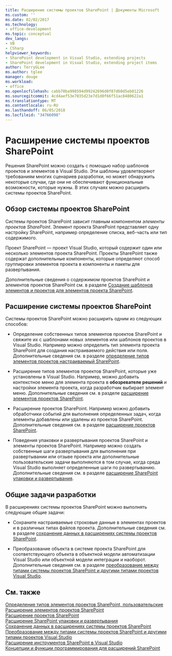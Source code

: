 ```yaml
---
title: Расширение системы проектов SharePoint | Документы Microsoft
ms.custom: ''
ms.date: 02/02/2017
ms.technology:
- office-development
ms.topic: conceptual
dev_langs:
- VB
- CSharp
helpviewer_keywords:
- SharePoint development in Visual Studio, extending projects
- SharePoint development in Visual Studio, extending project items
author: TerryGLee
ms.author: tglee
manager: douge
ms.workload:
- office
ms.openlocfilehash: cabb70ba998594d99242696d0f87d60d5eb01226
ms.sourcegitcommit: 4cd4aef53e7035d23e7d1d0f66f51ac8480622a1
ms.translationtype: MT
ms.contentlocale: ru-RU
ms.lasthandoff: 06/05/2018
ms.locfileid: "34766098"
---
```

# <a name="extend-the-sharepoint-project-system"></a>Расширение системы проектов SharePoint
  Решения SharePoint можно создать с помощью набор шаблонов проектов и элементов в Visual Studio. Эти шаблоны удовлетворяют требованиям многих сценариев разработки, но может обнаружить некоторые случаи, где они не обеспечивают функциональные возможности, которые нужны. В этих случаях можно расширить системы проектов SharePoint.  
  
## <a name="overview-of-the-sharepoint-project-system"></a>Обзор системы проектов SharePoint
 Системы проектов SharePoint зависит главным компонентом *элементы проектов SharePoint*. Элемент проекта SharePoint представляет одну настройку SharePoint, например определение списка, веб-часть или тип содержимого.  
  
 Проект SharePoint — проект Visual Studio, который содержит один или несколько элементов проекта SharePoint. Проекты SharePoint также содержат дополнительные компоненты, которые определяют способ группировки элементов проекта в компоненты и пакеты для развертывания.  
  
 Дополнительные сведения о содержимом проектов SharePoint и элементов проектов SharePoint см. в разделе [Создание шаблонов элементов и проектов для элементов проекта SharePoint](../sharepoint/creating-item-templates-and-project-templates-for-sharepoint-project-items.md).  
  
## <a name="how-to-extend-the-sharepoint-project-system"></a>Расширение системы проектов SharePoint
 Системы проектов SharePoint можно расширить одним из следующих способов:  
  
-   Определение собственных типов элементов проектов SharePoint и свяжите их с шаблонами новых элементов или шаблонов проектов в Visual Studio. Например можно определить тип элемента проекта SharePoint для создания настраиваемого действия или поля. Дополнительные сведения см. в разделе [определение типов элементов проектов настраиваемый SharePoint](../sharepoint/defining-custom-sharepoint-project-item-types.md).  
  
-   Расширение типов элементов проектов SharePoint, которые уже установлены в Visual Studio. Например, можно добавить контекстное меню для элемента проекта в **обозревателе решений** и настройки элемента проекта, когда разработчик выбирает элемент меню. Дополнительные сведения см. в разделе [расширение элементов проектов SharePoint](../sharepoint/extending-sharepoint-project-items.md).  
  
-   Расширение проектов SharePoint. Например можно добавить обработчики событий для выполнения определенных задач, когда элементы добавлены или удалены из проектов SharePoint. Дополнительные сведения см. в разделе [расширение проектов SharePoint](../sharepoint/extending-sharepoint-projects.md).  
  
-   Поведения упаковки и развертывания проектов SharePoint и элементы проектов SharePoint. Например можно создать собственные шаги развертывания для выполнения при развертывании или отзыве проекта или дополнительные пользовательские задачи выполняются в том случае, когда среда Visual Studio выполняет определенные шаги по развертыванию. Дополнительные сведения см. в разделе [расширение SharePoint упаковки и развертывания](../sharepoint/extending-sharepoint-packaging-and-deployment.md).  
  
## <a name="common-development-tasks"></a>Общие задачи разработки
 В расширениях системы проектов SharePoint можно выполнять следующие общие задачи:  
  
-   Сохраните настраиваемые строковые данные в элементах проектов и в различных типах файлов проекта. Дополнительные сведения см. в разделе [сохранение данных в расширениях системы проектов SharePoint](../sharepoint/saving-data-in-extensions-of-the-sharepoint-project-system.md).  
  
-   Преобразование объекта в системе проекта SharePoint для соответствующего объекта в объектной модели автоматизации Visual Studio или объектной модели интеграции и наоборот. Дополнительные сведения см. в разделе [преобразование между типами системы проектов SharePoint и другими типами проектов Visual Studio](../sharepoint/converting-between-sharepoint-project-system-types-and-other-visual-studio-project-types.md).  
  
## <a name="see-also"></a>См. также
 [Определение типов элементов проектов SharePoint, пользовательские](../sharepoint/defining-custom-sharepoint-project-item-types.md)   
 [Расширение элементов проектов SharePoint](../sharepoint/extending-sharepoint-project-items.md)   
 [Расширение проектов SharePoint](../sharepoint/extending-sharepoint-projects.md)   
 [Расширение SharePoint упаковки и развертывания](../sharepoint/extending-sharepoint-packaging-and-deployment.md)   
 [Сохранение данных в расширениях системы проектов SharePoint](../sharepoint/saving-data-in-extensions-of-the-sharepoint-project-system.md)   
 [Преобразование между типами системы проектов SharePoint и другими типами проектов Visual Studio](../sharepoint/converting-between-sharepoint-project-system-types-and-other-visual-studio-project-types.md)   
 [Расширение инструментов SharePoint в Visual Studio](../sharepoint/extending-the-sharepoint-tools-in-visual-studio.md)   
 [Концепции и функции программирования для расширений SharePoint](../sharepoint/programming-concepts-and-features-for-sharepoint-tools-extensions.md)  
  
  
